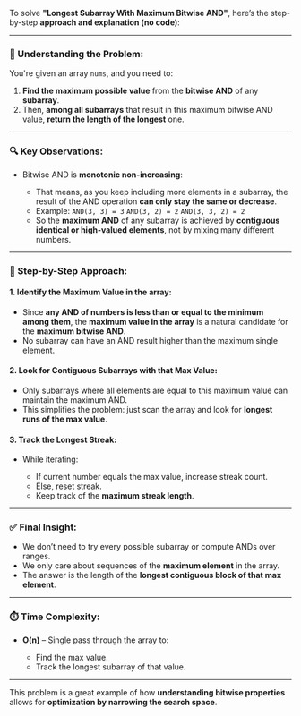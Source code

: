 To solve **"Longest Subarray With Maximum Bitwise AND"**, here’s the step-by-step **approach and explanation (no code)**:

---

### 🧠 Understanding the Problem:

You're given an array `nums`, and you need to:

1. **Find the maximum possible value** from the **bitwise AND** of any **subarray**.
2. Then, **among all subarrays** that result in this maximum bitwise AND value, **return the length of the longest** one.

---

### 🔍 Key Observations:

* Bitwise AND is **monotonic non-increasing**:

  * That means, as you keep including more elements in a subarray, the result of the AND operation **can only stay the same or decrease**.
  * Example:
    `AND(3, 3) = 3`
    `AND(3, 2) = 2`
    `AND(3, 3, 2) = 2`
  * So the **maximum AND** of any subarray is achieved by **contiguous identical or high-valued elements**, not by mixing many different numbers.

---

### 🧭 Step-by-Step Approach:

#### 1. **Identify the Maximum Value** in the array:

* Since **any AND of numbers is less than or equal to the minimum among them**, the **maximum value in the array** is a natural candidate for the **maximum bitwise AND**.
* No subarray can have an AND result higher than the maximum single element.

#### 2. **Look for Contiguous Subarrays** with that Max Value:

* Only subarrays where all elements are equal to this maximum value can maintain the maximum AND.
* This simplifies the problem: just scan the array and look for **longest runs of the max value**.

#### 3. **Track the Longest Streak**:

* While iterating:

  * If current number equals the max value, increase streak count.
  * Else, reset streak.
  * Keep track of the **maximum streak length**.

---

### ✅ Final Insight:

* We don’t need to try every possible subarray or compute ANDs over ranges.
* We only care about sequences of the **maximum element** in the array.
* The answer is the length of the **longest contiguous block of that max element**.

---

### ⏱️ Time Complexity:

* **O(n)** – Single pass through the array to:

  * Find the max value.
  * Track the longest subarray of that value.

---

This problem is a great example of how **understanding bitwise properties** allows for **optimization by narrowing the search space**.
